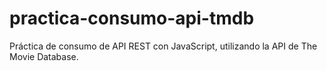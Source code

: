 # practica-consumo-api-tmdb
Práctica de consumo de API REST con JavaScript, utilizando la API de The Movie Database.
